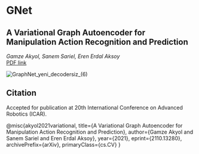 # GNet

## A Variational Graph Autoencoder for Manipulation Action Recognition and Prediction
_Gamze Akyol, Sanem Sariel, Eren Erdal Aksoy_  
[PDF link](https://arxiv.org/abs/2110.13280#)  

![GraphNet_yeni_decodersiz_(6)](https://user-images.githubusercontent.com/15743753/138309567-6a6abadf-4487-4b16-b745-0a236c634928.png)


## Citation

Accepted for publication at 20th International Conference on Advanced Robotics (ICAR).

@misc{akyol2021variational,
      title={A Variational Graph Autoencoder for Manipulation Action Recognition and Prediction}, 
      author={Gamze Akyol and Sanem Sariel and Eren Erdal Aksoy},
      year={2021},
      eprint={2110.13280},
      archivePrefix={arXiv},
      primaryClass={cs.CV}
}
